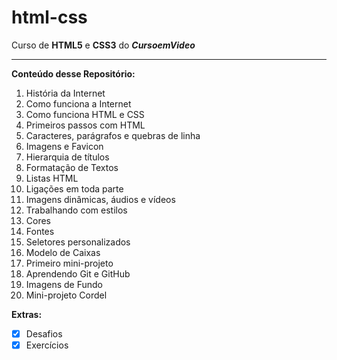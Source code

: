 # html-css
 Curso de **HTML5** e **CSS3** do **_CursoemVideo_**

---

 **Conteúdo desse Repositório:**
 
 1. História da Internet
 2. Como funciona a Internet
 3. Como funciona HTML e CSS
 4. Primeiros passos com HTML
 5. Caracteres, parágrafos e quebras de linha
 6. Imagens e Favicon
 7. Hierarquia de títulos
 8. Formatação de Textos
 9. Listas HTML
 10. Ligações em toda parte
 11. Imagens dinâmicas, áudios e vídeos
 12. Trabalhando com estilos
 13. Cores
 14. Fontes
 15. Seletores personalizados
 16. Modelo de Caixas
 17. Primeiro mini-projeto
 18. Aprendendo Git e GitHub
 19. Imagens de Fundo
 20. Mini-projeto Cordel
 
 **Extras:**
 
 - [x] Desafios
 - [x] Exercícios
